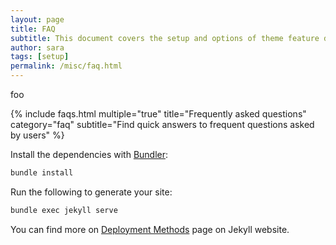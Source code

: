 ```yaml
---
layout: page
title: FAQ
subtitle: This document covers the setup and options of theme feature described in the doc title
author: sara
tags: [setup]
permalink: /misc/faq.html
---
```


foo

{% include faqs.html multiple="true" title="Frequently asked questions" category="faq" subtitle="Find quick answers to frequent questions asked by users" %}


Install the dependencies with [Bundler](http://bundler.io/):

```bash
bundle install
```

Run the following to generate your site:
```bash
bundle exec jekyll serve
```

You can find more on [Deployment Methods](https://jekyllrb.com/docs/deployment-methods/) page on Jekyll website.
